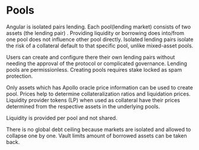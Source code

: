 # Pools

Angular is isolated pairs lending. Each pool(lending market) consists of two assets (the lending pair) . Providing liquidity or borrowing does into/from one pool does not influence other pool directly. Isolated lending pairs isolate the risk of a collateral default to that specific pool, unlike mixed-asset pools.


Users can create and configure there their own lending pairs without needing the approval of the protocol or complicated governance. Lending pools are permissionless. Creating pools requires stake locked as spam protection.


Only assets which has Apollo oracle price information can be used to create pool. Prices help to determine collateralization ratios and liquidation prices. Liquidity provider tokens (LP) when used as collateral have their prices determined from the respective assets in the underlying pools.


Liquidity is provided per pool and not shared.


There is no global debt ceiling because markets are isolated and allowed to collapse one by one. Vault limits amount of borrowed assets can be taken back.
